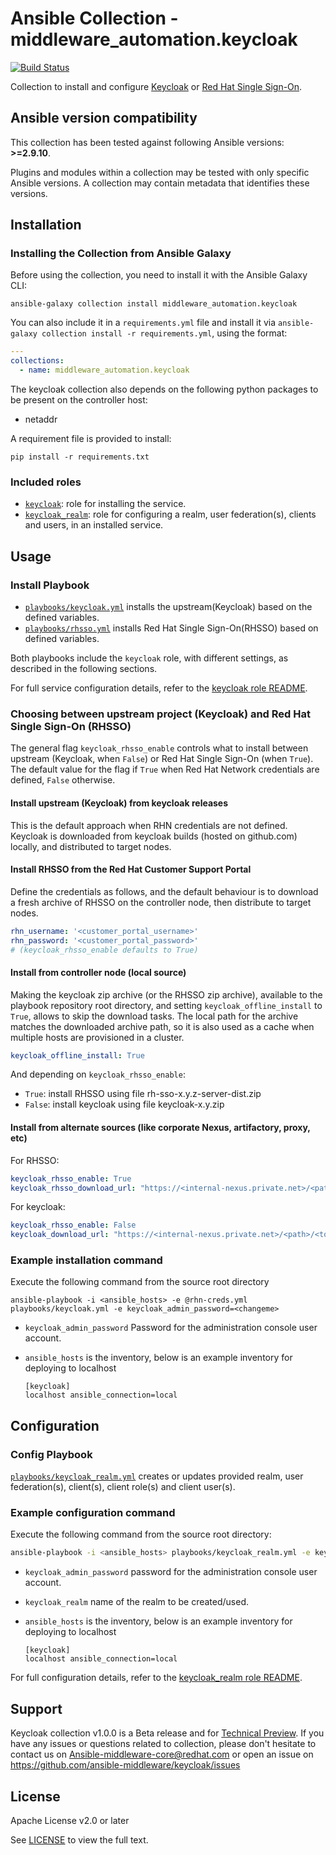 # Ansible Collection - middleware_automation.keycloak

[![Build Status](https://github.com/ansible-middleware/keycloak/workflows/CI/badge.svg?branch=main)](https://github.com/ansible-middleware/keycloak/actions/workflows/ci.yml)


Collection to install and configure [Keycloak](https://www.keycloak.org/) or [Red Hat Single Sign-On](https://access.redhat.com/products/red-hat-single-sign-on). 

<!--start requires_ansible-->
## Ansible version compatibility

This collection has been tested against following Ansible versions: **>=2.9.10**.

Plugins and modules within a collection may be tested with only specific Ansible versions. A collection may contain metadata that identifies these versions.
<!--end requires_ansible-->


## Installation

### Installing the Collection from Ansible Galaxy

Before using the collection, you need to install it with the Ansible Galaxy CLI:

    ansible-galaxy collection install middleware_automation.keycloak

You can also include it in a `requirements.yml` file and install it via `ansible-galaxy collection install -r requirements.yml`, using the format:

```yaml
---
collections:
  - name: middleware_automation.keycloak
```

The keycloak collection also depends on the following python packages to be present on the controller host:

* netaddr

A requirement file is provided to install:

    pip install -r requirements.txt


### Included roles

* [`keycloak`](https://github.com/ansible-middleware/keycloak/blob/main/roles/keycloak/README.md): role for installing the service.
* [`keycloak_realm`](https://github.com/ansible-middleware/keycloak/blob/main/roles/keycloak_realm/README.md): role for configuring a realm, user federation(s), clients and users, in an installed service.


## Usage


### Install Playbook

* [`playbooks/keycloak.yml`](https://github.com/ansible-middleware/keycloak/blob/main/playbooks/keycloak.yml) installs the upstream(Keycloak) based on the defined variables.
* [`playbooks/rhsso.yml`](https://github.com/ansible-middleware/keycloak/blob/main/playbooks/rhsso.yml) installs Red Hat Single Sign-On(RHSSO) based on defined variables.

Both playbooks include the `keycloak` role, with different settings, as described in the following sections.

For full service configuration details, refer to the [keycloak role README](https://github.com/ansible-middleware/keycloak/blob/main/roles/keycloak/README.md).


### Choosing between upstream project (Keycloak) and Red Hat Single Sign-On (RHSSO)

The general flag `keycloak_rhsso_enable` controls what to install between upstream (Keycloak, when `False`) or Red Hat Single Sign-On (when `True`).
The default value for the flag if `True` when Red Hat Network credentials are defined, `False` otherwise.


#### Install upstream (Keycloak) from keycloak releases

This is the default approach when RHN credentials are not defined. Keycloak is downloaded from keycloak builds (hosted on github.com) locally, and distributed to target nodes.


#### Install RHSSO from the Red Hat Customer Support Portal

Define the credentials as follows, and the default behaviour is to download a fresh archive of RHSSO on the controller node, then distribute to target nodes.

```yaml
rhn_username: '<customer_portal_username>'
rhn_password: '<customer_portal_password>'
# (keycloak_rhsso_enable defaults to True)
```


#### Install from controller node (local source)

Making the keycloak zip archive (or the RHSSO zip archive), available to the playbook repository root directory, and setting `keycloak_offline_install` to `True`, allows to skip
the download tasks. The local path for the archive matches the downloaded archive path, so it is also used as a cache when multiple hosts are provisioned in a cluster.

```yaml
keycloak_offline_install: True
```

And depending on `keycloak_rhsso_enable`:

* `True`: install RHSSO using file rh-sso-x.y.z-server-dist.zip
* `False`: install keycloak using file keycloak-x.y.zip


#### Install from alternate sources (like corporate Nexus, artifactory, proxy, etc)

For RHSSO:

```yaml
keycloak_rhsso_enable: True
keycloak_rhsso_download_url: "https://<internal-nexus.private.net>/<path>/<to>/rh-sso-x.y.z-server-dist.zip"
```

For keycloak:

```yaml
keycloak_rhsso_enable: False
keycloak_download_url: "https://<internal-nexus.private.net>/<path>/<to>/keycloak-x.y.zip"
```


### Example installation command

Execute the following command from the source root directory 

```
ansible-playbook -i <ansible_hosts> -e @rhn-creds.yml playbooks/keycloak.yml -e keycloak_admin_password=<changeme>
``` 

- `keycloak_admin_password` Password for the administration console user account.
- `ansible_hosts` is the inventory, below is an example inventory for deploying to localhost

  ```
  [keycloak]
  localhost ansible_connection=local
  ```


## Configuration


### Config Playbook

[`playbooks/keycloak_realm.yml`](https://github.com/ansible-middleware/keycloak/blob/main/playbooks/keycloak_realm.yml) creates or updates provided realm, user federation(s), client(s), client role(s) and client user(s).


### Example configuration command

Execute the following command from the source root directory:

```bash
ansible-playbook -i <ansible_hosts> playbooks/keycloak_realm.yml -e keycloak_admin_password=<changeme> -e keycloak_realm=test
```

- `keycloak_admin_password` password for the administration console user account.
- `keycloak_realm` name of the realm to be created/used.
- `ansible_hosts` is the inventory, below is an example inventory for deploying to localhost

  ```
  [keycloak]
  localhost ansible_connection=local
  ```

For full configuration details, refer to the [keycloak_realm role README](https://github.com/ansible-middleware/keycloak/blob/main/roles/keycloak_realm/README.md).

## Support

Keycloak collection v1.0.0 is a Beta release and for [Technical Preview](https://access.redhat.com/support/offerings/techpreview). If you have any issues or questions related to collection, please don't hesitate to contact us on Ansible-middleware-core@redhat.com or open an issue on https://github.com/ansible-middleware/keycloak/issues

## License

Apache License v2.0 or later

See [LICENSE](LICENSE) to view the full text.

